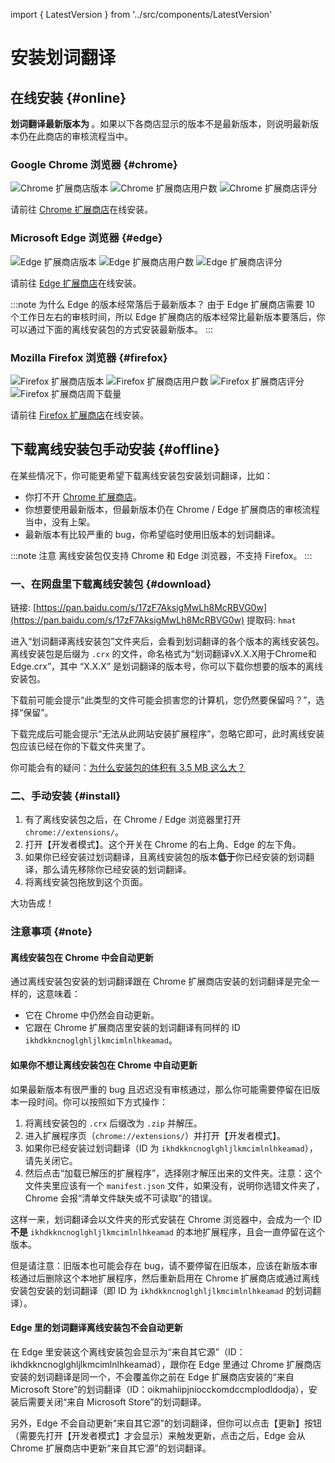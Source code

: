 import { LatestVersion } from '../src/components/LatestVersion'

# 安装划词翻译

## 在线安装 {#online}

**划词翻译最新版本为 <LatestVersion />**。如果以下各商店显示的版本不是最新版本，则说明最新版本仍在此商店的审核流程当中。

### Google Chrome 浏览器 {#chrome}

![Chrome 扩展商店版本](https://img.shields.io/chrome-web-store/v/ikhdkkncnoglghljlkmcimlnlhkeamad.svg?style=flat-square&label=版本)
![Chrome 扩展商店用户数](https://img.shields.io/chrome-web-store/d/ikhdkkncnoglghljlkmcimlnlhkeamad.svg?style=flat-square&label=用户数高于)
![Chrome 扩展商店评分](https://img.shields.io/chrome-web-store/rating/ikhdkkncnoglghljlkmcimlnlhkeamad?style=flat-square&label=评分)

请前往 [Chrome 扩展商店](https://chrome.google.com/webstore/detail/ikhdkkncnoglghljlkmcimlnlhkeamad)在线安装。

### Microsoft Edge 浏览器 {#edge}

![Edge 扩展商店版本](https://img.shields.io/static/v1?label=版本&message=v8.4.1&color=informational&style=flat-square)
![Edge 扩展商店用户数](https://img.shields.io/static/v1?label=用户数高于&message=70k&color=informational&style=flat-square)
![Edge 扩展商店评分](https://img.shields.io/static/v1?label=评分&message=4.7/5&color=success&style=flat-square)

请前往 [Edge 扩展商店](https://microsoftedge.microsoft.com/addons/detail/oikmahiipjniocckomdccmplodldodja)在线安装。

:::note 为什么 Edge 的版本经常落后于最新版本？
由于 Edge 扩展商店需要 10 个工作日左右的审核时间，所以 Edge 扩展商店的版本经常比最新版本要落后，你可以通过下面的离线安装包的方式安装最新版本。
:::

### Mozilla Firefox 浏览器 {#firefox}

![Firefox 扩展商店版本](https://img.shields.io/amo/v/hcfy?style=flat-square&label=版本)
![Firefox 扩展商店用户数](https://img.shields.io/amo/users/hcfy?style=flat-square&label=用户数高于)
![Firefox 扩展商店评分](https://img.shields.io/amo/rating/hcfy?style=flat-square&label=评分)
![Firefox 扩展商店周下载量](https://img.shields.io/amo/dw/hcfy?style=flat-square&label=周下载量)

请前往 [Firefox 扩展商店](https://addons.mozilla.org/zh-CN/firefox/addon/hcfy/)在线安装。

## 下载离线安装包手动安装 {#offline}

在某些情况下，你可能更希望下载离线安装包安装划词翻译，比如：

- 你打不开 [Chrome 扩展商店](https://chrome.google.com/webstore/detail/ikhdkkncnoglghljlkmcimlnlhkeamad)。
- 你想要使用最新版本，但最新版本仍在 Chrome / Edge 扩展商店的审核流程当中，没有上架。
- 最新版本有比较严重的 bug，你希望临时使用旧版本的划词翻译。

:::note 注意
离线安装包仅支持 Chrome 和 Edge 浏览器，不支持 Firefox。
:::

### 一、在网盘里下载离线安装包 {#download}

链接: [https://pan.baidu.com/s/17zF7AksigMwLh8McRBVG0w](https://pan.baidu.com/s/17zF7AksigMwLh8McRBVG0w)
提取码: `hmat`

进入“划词翻译离线安装包”文件夹后，会看到划词翻译的各个版本的离线安装包。离线安装包是后缀为 `.crx` 的文件，命名格式为“划词翻译vX.X.X用于Chrome和Edge.crx”，其中 “X.X.X” 是划词翻译的版本号，你可以下载你想要的版本的离线安装包。

下载前可能会提示“此类型的文件可能会损害您的计算机，您仍然要保留吗？”，选择“保留”。

下载完成后可能会提示“无法从此网站安装扩展程序”，忽略它即可，此时离线安装包应该已经在你的下载文件夹里了。

你可能会有的疑问：[为什么安装包的体积有 3.5 MB 这么大？](faq.mdx#fat)

### 二、手动安装 {#install}

1. 有了离线安装包之后，在 Chrome / Edge 浏览器里打开 `chrome://extensions/`。
2. 打开【开发者模式】。这个开关在 Chrome 的右上角、Edge 的左下角。
3. 如果你已经安装过划词翻译，且离线安装包的版本**低于**你已经安装的划词翻译，那么请先移除你已经安装的划词翻译。
4. 将离线安装包拖放到这个页面。

大功告成！

### 注意事项 {#note}

#### 离线安装包在 Chrome 中会自动更新

通过离线安装包安装的划词翻译跟在 Chrome 扩展商店安装的划词翻译是完全一样的，这意味着：

- 它在 Chrome 中仍然会自动更新。
- 它跟在 Chrome 扩展商店里安装的划词翻译有同样的 ID `ikhdkkncnoglghljlkmcimlnlhkeamad`。

#### 如果你不想让离线安装包在 Chrome 中自动更新

如果最新版本有很严重的 bug 且迟迟没有审核通过，那么你可能需要停留在旧版本一段时间。你可以按照如下方式操作：

1. 将离线安装包的 `.crx` 后缀改为 `.zip` 并解压。
2. 进入扩展程序页（`chrome://extensions/`）并打开【开发者模式】。
3. 如果你已经安装过划词翻译（ID 为 `ikhdkkncnoglghljlkmcimlnlhkeamad`），请先关闭它。
4. 然后点击“加载已解压的扩展程序”，选择刚才解压出来的文件夹。注意：这个文件夹里应该有一个 `manifest.json` 文件，如果没有，说明你选错文件夹了，Chrome 会报“清单文件缺失或不可读取”的错误。

这样一来，划词翻译会以文件夹的形式安装在 Chrome 浏览器中，会成为一个 ID **不是** `ikhdkkncnoglghljlkmcimlnlhkeamad` 的本地扩展程序，且会一直停留在这个版本。

但是请注意：旧版本也可能会存在 bug，请不要停留在旧版本，应该在新版本审核通过后删除这个本地扩展程序，然后重新启用在 Chrome 扩展商店或通过离线安装包安装的划词翻译（即 ID 为 `ikhdkkncnoglghljlkmcimlnlhkeamad` 的划词翻译）。

#### Edge 里的划词翻译离线安装包不会自动更新

在 Edge 里安装这个离线安装包会显示为“来自其它源”（ID：ikhdkkncnoglghljlkmcimlnlhkeamad），跟你在 Edge 里通过 Chrome 扩展商店安装的划词翻译是同一个，不会覆盖你之前在 Edge 扩展商店安装的“来自 Microsoft Store”的划词翻译（ID：oikmahiipjniocckomdccmplodldodja），安装后需要关闭“来自 Microsoft Store”的划词翻译。

另外，Edge 不会自动更新“来自其它源”的划词翻译，但你可以点击【更新】按钮（需要先打开【开发者模式】才会显示）来触发更新，点击之后，Edge 会从 Chrome 扩展商店中更新“来自其它源”的划词翻译。

